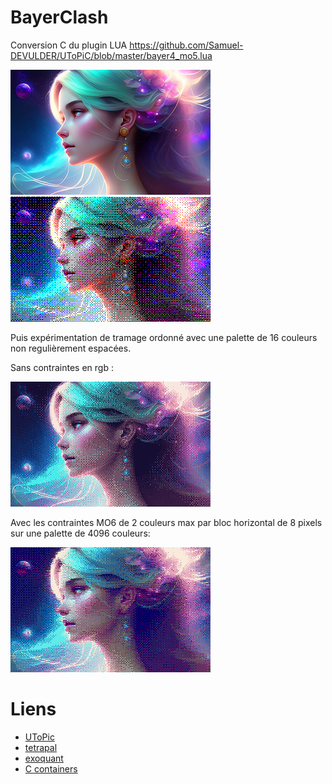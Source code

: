# BayerClash
Conversion C du plugin LUA https://github.com/Samuel-DEVULDER/UToPiC/blob/master/bayer4_mo5.lua

<img src="result/original.png" width=320>&nbsp;<img src="result/output_mo5.png" width=320>



Puis expérimentation de tramage ordonné avec une palette de 16 couleurs non regulièrement espacées.

Sans contraintes en rgb :

<img src="result/output_tetra.png" width=320>

Avec les contraintes MO6 de 2 couleurs max par bloc horizontal de 8 pixels sur une palette de 4096 couleurs:

<img src="result/output_mo6.png" width=320>

# Liens
- [UToPic](https://github.com/Samuel-DEVULDER/UToPiC)
- [tetrapal](https://github.com/matejlou/tetrapal)
- [exoquant](https://github.com/exoticorn/exoquant)
- [C containers](https://github.com/bkthomps/Containers)
